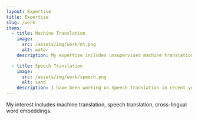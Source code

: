 ```yaml
---
layout: Expertise
title: Expertise
slug: /work
items:
  - title: Machine Translation
    image:
      src: /assets/img/work/mt.png
      alt: water
    description: My expertise includes unsupervised machine translation and low-resource machine translation. 

  - title: Speech Translation
    image:
      src: /assets/img/work/speech.png
      alt: sand
    description: I have been working on Speech Translation in recent years. I am interested in multi-language speech translation and knowledge transferring in Speech Translation.
---
```


My interest includes machine translation, speech translation, cross-lingual word embeddings.
<br />
<br />
